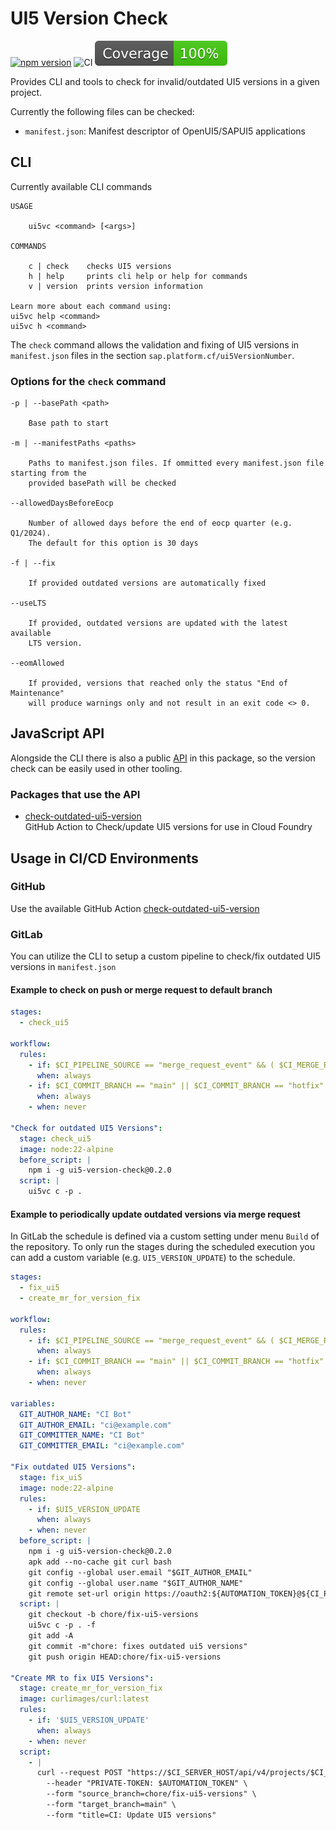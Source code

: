 # UI5 Version Check

[![npm version](https://img.shields.io/npm/v/ui5-version-check.svg?style=flat)](https://www.npmjs.com/package/ui5-version-check)
![CI](https://github.com/DevEpos/ui5-version-check/actions/workflows/ci.yml/badge.svg)
[![Coverage](./badges/coverage.svg)](./badges/coverage.svg)

Provides CLI and tools to check for invalid/outdated UI5 versions in a given project.

Currently the following files can be checked:

- `manifest.json`: Manifest descriptor of OpenUI5/SAPUI5 applications

## CLI

Currently available CLI commands

```
USAGE

    ui5vc <command> [<args>]

COMMANDS

    c | check    checks UI5 versions
    h | help     prints cli help or help for commands
    v | version  prints version information

Learn more about each command using:
ui5vc help <command>
ui5vc h <command>
```

The `check` command allows the validation and fixing of UI5 versions in `manifest.json` files in the section `sap.platform.cf/ui5VersionNumber`.

### Options for the `check` command

```
-p | --basePath <path>

    Base path to start 

-m | --manifestPaths <paths>

    Paths to manifest.json files. If ommitted every manifest.json file starting from the
    provided basePath will be checked

--allowedDaysBeforeEocp

    Number of allowed days before the end of eocp quarter (e.g. Q1/2024).
    The default for this option is 30 days

-f | --fix

    If provided outdated versions are automatically fixed

--useLTS

    If provided, outdated versions are updated with the latest available
    LTS version.

--eomAllowed

    If provided, versions that reached only the status "End of Maintenance"
    will produce warnings only and not result in an exit code <> 0.
```

## JavaScript API

Alongside the CLI there is also a public [API](https://devepos.com/ui5-version-check) in this package, so the version check can be easily used in other tooling.

### Packages that use the API

- [check-outdated-ui5-version](https://github.com/DevEpos/check-outdated-ui5-version)  
  GitHub Action to Check/update UI5 versions for use in Cloud Foundry

## Usage in CI/CD Environments

### GitHub

Use the available GitHub Action [check-outdated-ui5-version](https://github.com/DevEpos/check-outdated-ui5-version)

### GitLab
  
You can utilize the CLI to setup a custom pipeline to check/fix outdated UI5 versions in `manifest.json`

#### Example to check on push or merge request to default branch

```yaml
stages:
  - check_ui5  

workflow:
  rules:
    - if: $CI_PIPELINE_SOURCE == "merge_request_event" && ( $CI_MERGE_REQUEST_TARGET_BRANCH_NAME == "main" )
      when: always
    - if: $CI_COMMIT_BRANCH == "main" || $CI_COMMIT_BRANCH == "hotfix"
      when: always
    - when: never

"Check for outdated UI5 Versions":
  stage: check_ui5
  image: node:22-alpine 
  before_script: |
    npm i -g ui5-version-check@0.2.0
  script: |
    ui5vc c -p .
```

#### Example to periodically update outdated versions via merge request

In GitLab the schedule is defined via a custom setting under menu `Build` of the repository. To only run the stages during the scheduled execution you can add a custom variable (e.g. `UI5_VERSION_UPDATE`) to the schedule.

```yaml
stages:
  - fix_ui5
  - create_mr_for_version_fix

workflow:
  rules:
    - if: $CI_PIPELINE_SOURCE == "merge_request_event" && ( $CI_MERGE_REQUEST_TARGET_BRANCH_NAME == "main" || $CI_MERGE_REQUEST_TARGET_BRANCH_NAME == "hotfix" )
      when: always
    - if: $CI_COMMIT_BRANCH == "main" || $CI_COMMIT_BRANCH == "hotfix"
      when: always
    - when: never

variables:
  GIT_AUTHOR_NAME: "CI Bot"
  GIT_AUTHOR_EMAIL: "ci@example.com"
  GIT_COMMITTER_NAME: "CI Bot"
  GIT_COMMITTER_EMAIL: "ci@example.com"

"Fix outdated UI5 Versions":
  stage: fix_ui5
  image: node:22-alpine
  rules:
    - if: $UI5_VERSION_UPDATE
      when: always
    - when: never
  before_script: |
    npm i -g ui5-version-check@0.2.0
    apk add --no-cache git curl bash
    git config --global user.email "$GIT_AUTHOR_EMAIL"
    git config --global user.name "$GIT_AUTHOR_NAME"
    git remote set-url origin https://oauth2:${AUTOMATION_TOKEN}@${CI_PROJECT_URL#https://}.git
  script: |
    git checkout -b chore/fix-ui5-versions
    ui5vc c -p . -f
    git add -A
    git commit -m"chore: fixes outdated ui5 versions"
    git push origin HEAD:chore/fix-ui5-versions

"Create MR to fix UI5 Versions":
  stage: create_mr_for_version_fix
  image: curlimages/curl:latest
  rules:
    - if: '$UI5_VERSION_UPDATE'
      when: always
    - when: never  
  script:
    - |
      curl --request POST "https://$CI_SERVER_HOST/api/v4/projects/$CI_PROJECT_ID/merge_requests" \
        --header "PRIVATE-TOKEN: $AUTOMATION_TOKEN" \
        --form "source_branch=chore/fix-ui5-versions" \
        --form "target_branch=main" \
        --form "title=CI: Update UI5 versions"

```

